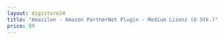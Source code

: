 ```yaml
---
layout: digistore24
title: "Amazilon - Amazon PartnerNet Plugin - Medium Lizenz (6 Stk.)"
price: 89
---
```

